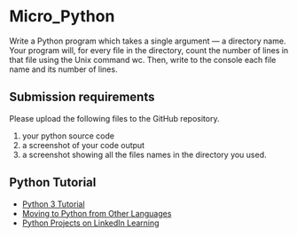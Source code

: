 # Micro_Python

Write a Python program which takes a single argument — a directory name. Your program will, for every file in the directory, count the number of lines in that file using the Unix command wc. Then, write to the console each file name and its number of lines.

## Submission requirements 
Please upload the following files to the GitHub repository.
1. your python source code
2. a screenshot of your code output
3. a screenshot showing all the files names in the directory you used.

## Python Tutorial
- [Python 3 Tutorial](https://docs.python.org/3/tutorial/)
- [Moving to Python from Other Languages](https://wiki.python.org/moin/MovingToPythonFromOtherLanguages)
- [Python Projects on LinkedIn Learning](https://www.linkedin.com/learning/python-projects-14276284?trk=lynda_redirect_learning)



